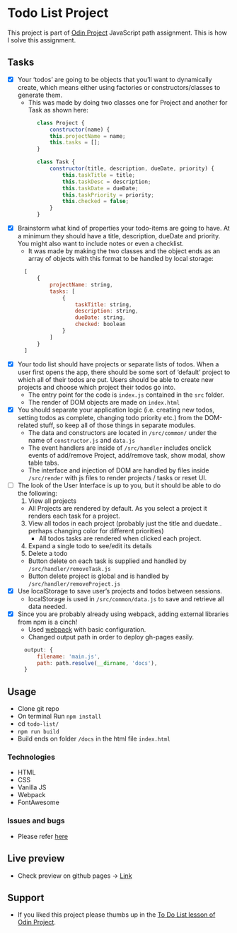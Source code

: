 # Todo List Project

This project is part of [Odin Project](https://www.theodinproject.com/lessons/todo-list) JavaScript path assignment. This is how I solve this assignment.

## Tasks

- [x] Your ‘todos’ are going to be objects that you’ll want to dynamically create, which means either using factories or constructors/classes to generate them.
  - This was made by doing two classes one for Project and another for Task as shown here:
  ```javascript 
        class Project {
            constructor(name) {
            this.projectName = name;
            this.tasks = [];
        }
    ```
  ```javascript 
        class Task {
            constructor(title, description, dueDate, priority) {
                this.taskTitle = title;
                this.taskDesc = description;
                this.taskDate = dueDate;
                this.taskPriority = priority;
                this.checked = false;
            }
        }
    ```
- [x] Brainstorm what kind of properties your todo-items are going to have. At a minimum they should have a title, description, dueDate and priority. You might also want to include notes or even a checklist.
  - It was made by making the two classes and the object ends as an array of objects with this format to be handled by local storage:
  ```javascript
    [
        {
            projectName: string,
            tasks: [
                {
                    taskTitle: string,
                    description: string,
                    dueDate: string,
                    checked: boolean
                }
            ]
        }
    ]
  ```
- [x] Your todo list should have projects or separate lists of todos. When a user first opens the app, there should be some sort of ‘default’ project to which all of their todos are put. Users should be able to create new projects and choose which project their todos go into.
  - The entry point for the code is `index.js` contained in the `src` folder.
  - The render of DOM objects are made on `index.html`
- [x] You should separate your application logic (i.e. creating new todos, setting todos as complete, changing todo priority etc.) from the DOM-related stuff, so keep all of those things in separate modules.
  - The data and constructors are located in `/src/common/` under the name of `constructor.js` and `data.js`
  - The event handlers are inside of `/src/handler` includes onclick events of add/remove Project, add/remove task, show modal, show table tabs.
  - The interface and injection of DOM are handled by files inside `/src/render` with js files to render projects / tasks or reset UI.
- [ ] The look of the User Interface is up to you, but it should be able to do the following:
  1. View all projects
    - All Projects are rendered by default. As you select a project it renders each task for a project. 
  3. View all todos in each project (probably just the title and duedate.. perhaps changing color for different priorities)
     - All todos tasks are rendered when clicked each project. 
  4. Expand a single todo to see/edit its details
  5. Delete a todo
    - Button delete on each task is supplied and handled by `/src/handler/removeTask.js`
    - Button delete project is global and is handled by `/src/handler/removeProject.js`
- [x] Use localStorage to save user’s projects and todos between sessions.
  - localStorage is used in `/src/common/data.js` to save and retrieve all data needed.
- [x] Since you are probably already using webpack, adding external libraries from npm is a cinch!
  - Used [webpack](https://webpack.js.org/) with basic configuration.
  - Changed output path in order to deploy gh-pages easily. 
  ```javascript
    output: {
        filename: 'main.js',
        path: path.resolve(__dirname, 'docs'),
    }
  ```

## Usage

- Clone git repo
- On terminal Run `npm install`
- cd `todo-list/`
- `npm run build`
- Build ends on folder `/docs` in the html file `index.html`

### Technologies
- HTML
- CSS
- Vanilla JS
- Webpack
- FontAwesome

### Issues and bugs

- Please refer [here](https://github.com/vicc30/todo-list/issues)


## Live preview

- Check preview on github pages -> [Link](https://vicc30.github.io/todo-list/)

## Support
- If you liked this project please thumbs up in the [To Do List lesson of Odin Project](https://www.theodinproject.com/lessons/todo-list).
